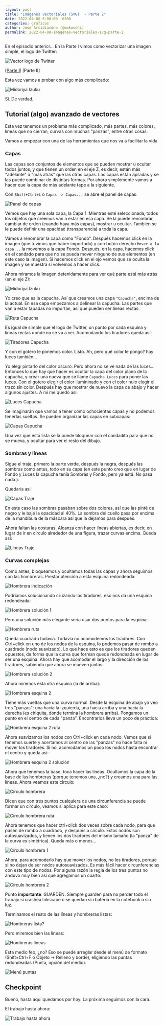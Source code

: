 ```yaml
---
layout: post
title: "Imágenes vectoriales (SVG)  - Parte 2"
date: 2022-04-08 6:00:00 -0300
categories: gráficos
author: Jose Arcidiacono (@mokocchi)
permalink: 2022-04-08-Imagenes-vectoriales-svg-parte-2
---
```


En el episodio anterior...
En la Parte I vimos como vectorizar una imagen simple, el logo de Twitter:

![Vector logo de Twitter](https://mokocchi.github.io/assets/images/2022-04-07-SVG/twitter-logo.svg)


[[Parte I](2022-04-08-Imagenes-vectoriales-svg)] [Parte II]

Esta vez vamos a probar con algo más complicado:

![Midoriya Izuku](https://mokocchi.github.io/assets/images/2022-04-08-SVG-2/IzukuMidoriya.jpg)


Sí. De verdad.

## Tutorial (algo) avanzado de vectores

Esta vez tenemos un problema más complicado, más partes, más colores, líneas que no cierran, curvas con muchas "panzas", entre otras cosas.

Vamos a empezar con una de las herramientas que nos va a facilitar la vida.

### Capas
Las capas son conjuntos de elementos que se pueden mostrar u ocultar todos juntos, y que tienen un orden en el eje Z, es decir, están más "adelante" o "más atrás" que las otras capas. Las capas están apiladas y se las puede combinar de distintas formas. Por ahora simplemente vamos a hacer que la capa de más adelante tape a la siguiente.

Con `Shift+Ctrl+L` o `Capas -> Capas...` se abre el panel de capas:

![Panel de capas](https://mokocchi.github.io/assets/images/2022-04-08-SVG-2/panel-capas.png)

Vemos que hay una sola capa, la Capa 1. Mientras esté seleccionada, todos los objetos que creemos van a estar en esa capa. Se la puede renombrar, cambiar de orden (cuando haya más capas), mostrar u ocultar. También se le puede definir una opacidad (transparencia) a toda la capa.

Vamos a renombrar la capa como "Fondo". Después hacemos click en la imagen (que tuvimos que haber importado) y con botón derecho `Mover a la capa...` la movemos a la capa Fondo. Después, en la capa, hacemos click en el candado para que no se pueda mover ninguno de sus elementos (en este caso la imagen). Si hacemos click en el ojo vemos que se oculta la imagen y se muestra si volvemos a hacer click.

Ahora miramos la imagen detenidamente para ver qué parte está más atrás (en el eje Z):

![Midoriya Izuku](https://mokocchi.github.io/assets/images/2022-04-08-SVG-2/IzukuMidoriya.jpg)

Yo creo que es la capucha. Así que creamos una capa `"Capucha"`, encima de la actual. En esa capa empezamos a delinear la capucha. Las partes que van a estar tapadas no importan, así que pueden ser líneas rectas:

![Ruta Capucha](https://mokocchi.github.io/assets/images/2022-04-08-SVG-2/capucha-path.png)

Es igual de simple que el logo de Twitter, un punto por cada esquina y líneas rectas donde no se va a ver. Acomodando los tiradores queda así:

![Tiradores Capucha](https://mokocchi.github.io/assets/images/2022-04-08-SVG-2/capucha-tiradores.png)

Y con el gotero le ponemos color. Listo. Ah, pero qué color le pongo? hay luces también...

Yo elegí pintarlo del color oscuro. Pero ahora no se ve nada de las luces... Entonces lo que hay que hacer es ocultar la capa del color plano de la capucha, y crear una nueva que se llame `Capucha Luces` para poner las luces. Con el gotero elegir el color ilumininado y con el color nulo elegir el trazo sin color. Después hay que mostrar de nuevo la capa de abajo y hacer algunos ajustes. A mí me quedó así:

![Luces Capucha](https://mokocchi.github.io/assets/images/2022-04-08-SVG-2/capucha-luces.png)

Se imaginarán que vamos a tener como ochocientas capas y no podemos tenerlas sueltas. Se pueden organizar las capas en subcapas:

![Capas Capucha](https://mokocchi.github.io/assets/images/2022-04-08-SVG-2/capucha-capas.png)


Una vez que está lista se la puede bloquear con el candadito para que no se mueva, y ocultar para ver el resto del dibujo.

### Sombras y líneas

Sigue el traje, primero la parte verde, después la negra, después las sombras como antes, todo en su capa (en este punto creo que en lugar de Fondo y Luces la capucha tenía Sombras y Fondo, pero ya está. No pasa nada.).

Quedaría así:

![Capas Traje](https://mokocchi.github.io/assets/images/2022-04-08-SVG-2/traje-color.png)

En este caso las sombras pasaban sobre dos colores, así que las pinté de negro y le bajé la opacidad al 40%. La sombra del cuello pasa por encima de la mandíbula de la máscara así que la dejamos para después.

Ahora faltan las costuras. Alcanza con hacer líneas abiertas, es decir, en lugar de ir en círculo alrededor de una figura, trazar curvas encima. Queda así:

![Líneas Traje](https://mokocchi.github.io/assets/images/2022-04-08-SVG-2/traje-lineas.png)

### Curvas complejas

Como antes, bloqueamos y ocultamos todas las capas y ahora seguimos con las hombreras. Prestar atención a esta esquina redondeada:

![Hombrera indicación](https://mokocchi.github.io/assets/images/2022-04-08-SVG-2/hombrera-indicacion.png)

Podríamos solucionando cruzando los tiradores, eso nos da una esquina redondeada:

![Hombrera solución 1](https://mokocchi.github.io/assets/images/2022-04-08-SVG-2/hombrera-sol-1.png)

Pero una solución más elegante sería usar dos puntos para la esquina:

![Hombrera ruta](https://mokocchi.github.io/assets/images/2022-04-08-SVG-2/hombrera-path.png)

Queda cuadrado todavía. Todavía no acomodemos los tiradores. Con Ctrl+click en uno de los nodos de la esquina, lo podemos pasar de rombo a cuadrado (nodo suavizado). Lo que hace esto es que los tiradores queden opuestos, de forma que la curva que forman quede redondeada en lugar de ser una esquina. Ahora hay que acomodar el largo y la dirección de los tiradores, sabiendo que ahora se mueven juntos:

![Hombrera solución 2](https://mokocchi.github.io/assets/images/2022-04-08-SVG-2/hombrera-sol-2.png)

Ahora miremos esta otra esquina (la de arriba):

![Hombrera esquina 2](https://mokocchi.github.io/assets/images/2022-04-08-SVG-2/hombrera-curva.png)

Tiene más vueltas que una curva normal. Desde la esquina de abajo yo veo tres "panzas": una hacia la izquierda, una hacia arriba y una hacia la derecha (es chiquita, donde termina la hombrera arriba). Pongamos un punto en el centro de cada "panza". Encontrarlos lleva un poco de práctica:

![Hombrera esquina 2 ruta](https://mokocchi.github.io/assets/images/2022-04-08-SVG-2/hombrera-curva-path.png)

Ahora suavizamos los nodos con Ctrl+click en cada nodo. Vemos que si tenemos suerte y acertamos al centro de las "panzas" no hace falta ni mover los tiradores. Si no, acomodamos un poco los nodos hasta encontrar el centro y queda así:

![Hombrera esquina 2 solución](https://mokocchi.github.io/assets/images/2022-04-08-SVG-2/hombrera-curva-sol.png)

Ahora que tenemos la base, toca hacer las líneas. Ocultamos la capa de la base de las hombreras (porque tenemos una, ¿no?) y creamos una para las líneas. Ahora veamos este círculo:

![Círculo hombrera](https://mokocchi.github.io/assets/images/2022-04-08-SVG-2/circulo.png)

Dicen que con tres puntos cualquiera de una circunferencia se puede formar un círculo, veamos si aplica para este caso:

![Círculo hombrera ruta](https://mokocchi.github.io/assets/images/2022-04-08-SVG-2/circulo-path.png)

Ahora tenemos que hacer ctrl+click dos veces sobre cada nodo, para que pasen de rombo a cuadrado, y después a círculo. Estos nodos son autosuavizados, y tienen los dos tiradores del mismo tamaño (la "panza" de la curva es simétrica). Queda más o menos...

![Círculo hombrera 1](https://mokocchi.github.io/assets/images/2022-04-08-SVG-2/circulo-mocho.png)

Ahora, para acomodarlo hay que mover los nodos, no los tiradores, porque si no dejan de ser nodos autosuavizados. Es más fácil hacer circunferencias con este tipo de nodos. Por alguna razón la regla de los tres puntos no anduvo muy bien así que agregamos un cuarto:

![Círculo hombrera 2](https://mokocchi.github.io/assets/images/2022-04-08-SVG-2/circulo-sol.png)

Punto **importante**: GUARDEN. Siempre guarden para no perder todo el trabajo si crashea Inkscape o se quedan sin batería en la notebook o sin luz.

Terminamos el resto de las líneas y hombreras listas:

![Hombreras lista?](https://mokocchi.github.io/assets/images/2022-04-08-SVG-2/hombreras.png)

Pero miremos bien las líneas:

![Hombreras líneas](https://mokocchi.github.io/assets/images/2022-04-08-SVG-2/puntas.png)

Esta medio feo, ¿no? Eso se puede arreglar desde el menú de formato (Shift+Ctrl+F o Objeto -> Relleno y borde), eligiendo las puntas redondeadas (Punta, opción del medio).

![Menú puntas](https://mokocchi.github.io/assets/images/2022-04-08-SVG-2/puntas-menu.png)

## Checkpoint

Bueno, hasta aquí quedamos por hoy. La próxima seguimos con la cara.

El trabajo hasta ahora: 

![Trabajo hasta ahora](https://mokocchi.github.io/assets/images/2022-04-08-SVG-2/midoriya.svg)